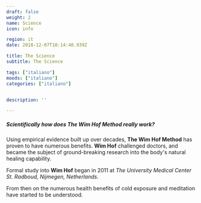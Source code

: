 ```yaml
---
draft: false
weight: 2
name: Science
icon: info

region: it
date: 2018-12-07T10:14:48.939Z

title: The Science
subtitle: The Science

tags: ["italiano"]
moods: ["italiano"]
categories: ["italiano"]


description: ''

---
```


##### Scientifically how does **The Wim Hof Method** really work?

Using empirical evidence built up over decades, **The Wim Hof Method** has proven to have numerous benefits. **Wim Hof** challenged doctors, and became the subject of ground-breaking research into the body's natural healing capability.

Formal study into **Wim Hof** began in 2011 at _The University Medical Center St. Radboud, Nijmegen, Netherlands_. 

From then on the numerous health benefits of cold exposure and meditation have started to be understood. 




